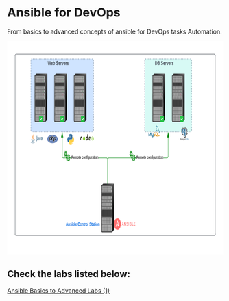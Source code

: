 # Ansible for DevOps
From basics to advanced concepts of ansible for DevOps tasks Automation.

<p align="center">

<img width="100%" height="500" src="/General-architecture/Ansible.png" alt="Ansible-Automation">

## Check the labs listed below:

[Ansible Basics to Advanced Labs (1)](/1-Ansible-Labs/)